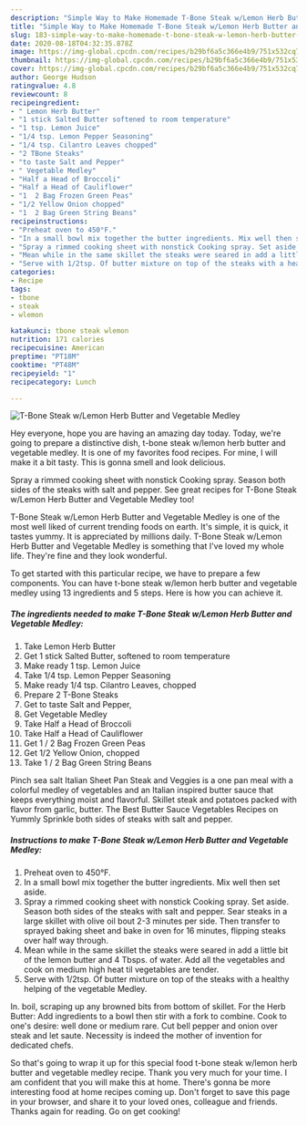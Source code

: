 ```yaml
---
description: "Simple Way to Make Homemade T-Bone Steak w/Lemon Herb Butter and Vegetable Medley"
title: "Simple Way to Make Homemade T-Bone Steak w/Lemon Herb Butter and Vegetable Medley"
slug: 183-simple-way-to-make-homemade-t-bone-steak-w-lemon-herb-butter-and-vegetable-medley
date: 2020-08-18T04:32:35.878Z
image: https://img-global.cpcdn.com/recipes/b29bf6a5c366e4b9/751x532cq70/t-bone-steak-wlemon-herb-butter-and-vegetable-medley-recipe-main-photo.jpg
thumbnail: https://img-global.cpcdn.com/recipes/b29bf6a5c366e4b9/751x532cq70/t-bone-steak-wlemon-herb-butter-and-vegetable-medley-recipe-main-photo.jpg
cover: https://img-global.cpcdn.com/recipes/b29bf6a5c366e4b9/751x532cq70/t-bone-steak-wlemon-herb-butter-and-vegetable-medley-recipe-main-photo.jpg
author: George Hudson
ratingvalue: 4.8
reviewcount: 8
recipeingredient:
- " Lemon Herb Butter"
- "1 stick Salted Butter softened to room temperature"
- "1 tsp. Lemon Juice"
- "1/4 tsp. Lemon Pepper Seasoning"
- "1/4 tsp. Cilantro Leaves chopped"
- "2 TBone Steaks"
- "to taste Salt and Pepper"
- " Vegetable Medley"
- "Half a Head of Broccoli"
- "Half a Head of Cauliflower"
- "1  2 Bag Frozen Green Peas"
- "1/2 Yellow Onion chopped"
- "1  2 Bag Green String Beans"
recipeinstructions:
- "Preheat oven to 450°F."
- "In a small bowl mix together the butter ingredients. Mix well then set aside."
- "Spray a rimmed cooking sheet with nonstick Cooking spray. Set aside. Season both sides of the steaks with salt and pepper. Sear steaks in a large skillet with olive oil bout 2-3 minutes per side. Then transfer to sprayed baking sheet and bake in oven for 16 minutes, flipping steaks over half way through."
- "Mean while in the same skillet the steaks were seared in add a little bit of the lemon butter and 4 Tbsps. of water. Add all the vegetables and cook on medium high heat til vegetables are tender."
- "Serve with 1/2tsp. Of butter mixture on top of the steaks with a healthy helping of the vegetable Medley."
categories:
- Recipe
tags:
- tbone
- steak
- wlemon

katakunci: tbone steak wlemon 
nutrition: 171 calories
recipecuisine: American
preptime: "PT18M"
cooktime: "PT48M"
recipeyield: "1"
recipecategory: Lunch

---
```



![T-Bone Steak w/Lemon Herb Butter and Vegetable Medley](https://img-global.cpcdn.com/recipes/b29bf6a5c366e4b9/751x532cq70/t-bone-steak-wlemon-herb-butter-and-vegetable-medley-recipe-main-photo.jpg)

Hey everyone, hope you are having an amazing day today. Today, we're going to prepare a distinctive dish, t-bone steak w/lemon herb butter and vegetable medley. It is one of my favorites food recipes. For mine, I will make it a bit tasty. This is gonna smell and look delicious.

Spray a rimmed cooking sheet with nonstick Cooking spray. Season both sides of the steaks with salt and pepper. See great recipes for T-Bone Steak w/Lemon Herb Butter and Vegetable Medley too!

T-Bone Steak w/Lemon Herb Butter and Vegetable Medley is one of the most well liked of current trending foods on earth. It's simple, it is quick, it tastes yummy. It is appreciated by millions daily. T-Bone Steak w/Lemon Herb Butter and Vegetable Medley is something that I've loved my whole life. They're fine and they look wonderful.


To get started with this particular recipe, we have to prepare a few components. You can have t-bone steak w/lemon herb butter and vegetable medley using 13 ingredients and 5 steps. Here is how you can achieve it.

<!--inarticleads1-->

##### The ingredients needed to make T-Bone Steak w/Lemon Herb Butter and Vegetable Medley:

1. Take  Lemon Herb Butter
1. Get 1 stick Salted Butter, softened to room temperature
1. Make ready 1 tsp. Lemon Juice
1. Take 1/4 tsp. Lemon Pepper Seasoning
1. Make ready 1/4 tsp. Cilantro Leaves, chopped
1. Prepare 2 T-Bone Steaks
1. Get to taste Salt and Pepper,
1. Get  Vegetable Medley
1. Take Half a Head of Broccoli
1. Take Half a Head of Cauliflower
1. Get 1 / 2 Bag Frozen Green Peas
1. Get 1/2 Yellow Onion, chopped
1. Take 1 / 2 Bag Green String Beans


Pinch sea salt Italian Sheet Pan Steak and Veggies is a one pan meal with a colorful medley of vegetables and an Italian inspired butter sauce that keeps everything moist and flavorful. Skillet steak and potatoes packed with flavor from garlic, butter. The Best Butter Sauce Vegetables Recipes on Yummly Sprinkle both sides of steaks with salt and pepper. 

<!--inarticleads2-->

##### Instructions to make T-Bone Steak w/Lemon Herb Butter and Vegetable Medley:

1. Preheat oven to 450°F.
1. In a small bowl mix together the butter ingredients. Mix well then set aside.
1. Spray a rimmed cooking sheet with nonstick Cooking spray. Set aside. Season both sides of the steaks with salt and pepper. Sear steaks in a large skillet with olive oil bout 2-3 minutes per side. Then transfer to sprayed baking sheet and bake in oven for 16 minutes, flipping steaks over half way through.
1. Mean while in the same skillet the steaks were seared in add a little bit of the lemon butter and 4 Tbsps. of water. Add all the vegetables and cook on medium high heat til vegetables are tender.
1. Serve with 1/2tsp. Of butter mixture on top of the steaks with a healthy helping of the vegetable Medley.


In. boil, scraping up any browned bits from bottom of skillet. For the Herb Butter: Add ingredients to a bowl then stir with a fork to combine. Cook to one&#39;s desire: well done or medium rare. Cut bell pepper and onion over steak and let saute. Necessity is indeed the mother of invention for dedicated chefs. 

So that's going to wrap it up for this special food t-bone steak w/lemon herb butter and vegetable medley recipe. Thank you very much for your time. I am confident that you will make this at home. There's gonna be more interesting food at home recipes coming up. Don't forget to save this page in your browser, and share it to your loved ones, colleague and friends. Thanks again for reading. Go on get cooking!
